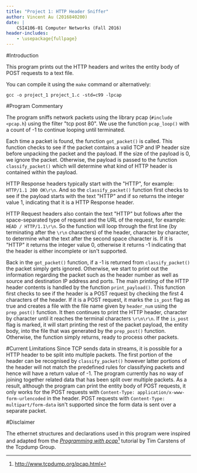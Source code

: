```yaml
---
title: "Project 1: HTTP Header Sniffer"
author: Vincent Au (2016840200)
date: |
    CSI4106-01 Computer Networks (Fall 2016)
header-includes:
    - \usepackage{fullpage}
---
```


#Introduction

This program prints out the HTTP headers and writes the entity body of POST requests to a text file.

You can compile it using the `make` command or alternatively:

```
gcc -o project_1 project_1.c -std=c99 -lpcap
```

#Program Commentary

The program sniffs network packets using the library pcap (`#include <pcap.h`) using the filter "tcp post 80". We use the function `pcap_loop()` with a count of -1 to continue looping until terminated.

Each time a packet is found, the function `got_packet()` is called. This function checks to see if the packet contains a valid TCP and IP header size before unpacking the packet and the payload. If the size of the payload is 0, we ignore the packet. Otherwise, the payload is passed to the function `classify_packet()` which will determine what kind of HTTP header is contained within the payload.

HTTP Response headers typically start with the "HTTP", for example: `HTTP/1.1 200 OK\r\n`. And so the `classify_packet()` function first checks to see if the payload starts with the text "HTTP" and if so returns the integer value 1, indicating that it is a HTTP Response header.

HTTP Request headers also contain the text "HTTP" but follows after the space-separated type of request and the URL of the request, for example: `HEAD / HTTP/1.1\r\n`. So the function will loop through the first line (by terminating after the `\r\n` characters) of the header, character by character, to determine what the text after the second space character is. If it is "HTTP" it returns the integer value 0, otherwise it returns -1 indicating that the header is either incomplete or isn't supported.

Back in the `got_packet()` function, if a -1 is returned from `classify_packet()` the packet simply gets ignored. Otherwise, we start to print out the information regarding the packet such as the header number as well as source and destination IP address and ports. The main printing of the HTTP header contents is handled by the function `print_payload()`. This function first checks to see if the header is a POST request by checking the first 4 characters of the header. If it is a POST request, it marks the `is_post` flag as true and creates a file with the file name given by `header_num` using the `prep_post()` function. It then continues to print the HTTP header, character by character until it reaches the terminal characters `\r\n\r\n`. If the `is_post` flag is marked, it will start printing the rest of the packet payload, the entity body, into the file that was generated by the `prep_post()` function. Otherwise, the function simply returns, ready to process other packets.

#Current Limitations
Since TCP sends data in streams, it is possible for a HTTP header to be split into multiple packets. The first portion of the header can be recognised by `classify_packet()` however latter portions of the header will not match the predefined rules for classifying packets and hence will have a return value of -1. The program currently has no way of joining together related data that has been split over multiple packets. As a result, although the program can print the entity body of POST requests, it only works for the POST requests with `Content-Type: application/x-www-form-urlencoded` in the header. POST requests with `Content-Type: multipart/form-data` isn't supported since the form data is sent over a separate packet.

#Disclaimer

The ethernet structures and declarations used in this program were inspired and adapted from the [*Programming with pcap*](http://www.tcpdump.org/pcap.html)[^1] tutorial by Tim Carstens of the Tcpdump Group.



[^1]: <http://www.tcpdump.org/pcap.html>
